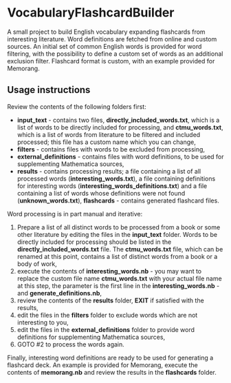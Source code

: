# VocabularyFlashcardBuilder
A small project to build English vocabulary expanding flashcards from interesting literature. Word definitions are fetched from online and custom sources. An initial set of common English words is provided for word filtering, with the possibility to define a custom set of words as an additional exclusion filter. Flashcard format is custom, with an example provided for Memorang.

## Usage instructions
Review the contents of the following folders first:
* **input_text** - contains two files, **directly_included_words.txt**, which is a list of words to be directly included for processing, and **ctmu_words.txt**, which is a list of words from literature to be filtered and included processed; this file has a custom name which you can change,
* **filters** - contains files with words to be excluded from processing,
* **external_definitions** - contains files with word definitions, to be used for supplementing Mathematica sources,
* **results** - contains processing results; a file containing a list of all processed words (**interesting_words.txt**), a file containing definitions for interesting words (**interesting_words_definitions.txt**) and a file containing a list of words whose definitions were not found (**unknown_words.txt**),
**flashcards** - contains generated flashcard files.

Word processing is in part manual and iterative:

1. Prepare a list of all distinct words to be processed from a book or some other literature by editing the files in the **input_text** folder. Words to be directly included for processing should be listed in the **directly_included_words.txt** file. The **ctmu_words.txt** file, which can be renamed at this point, contains a list of distinct words from a book or a body of work,
2. execute the contents of **interesting_words.nb** - you may want to replace the custom file name **ctmu_words.txt** with your actual file name at this step, the parameter is the first line in the **interesting_words.nb** - and **generate_definitions.nb**,
3. review the contents of the **results** folder, **EXIT** if satisfied with the results,
4. edit the files in the **filters** folder to exclude words which are not interesting to you,
5. edit the files in the **external_definitions** folder to provide word definitions for supplementing Mathematica sources,
6. GOTO #2 to process the words again.

Finally, interesting word definitions are ready to be used for generating a flashcard deck. An example is provided for Memorang, execute the contents of **memorang.nb** and review the results in the **flashcards** folder.
